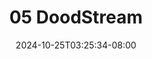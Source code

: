 --- 
title: "05  DoodStream"
description: "download bokeh 05  DoodStream simontox durasi panjang new"
date: 2024-10-25T03:25:34-08:00
file_code: "p8xi3bcggm3v"
draft: false
cover: "iuwbz5h6v0id1d9t.jpg"
tags: ["DoodStream", "bokep-indo", "bokep-viral", "bokep-ig"]
length: 3270
fld_id: "1483121"
foldername: "Alfi"
categories: ["Alfi"]
views: 0
---